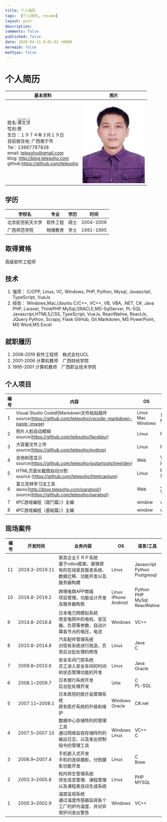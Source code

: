 ```yaml
---
title: 个人简历
tags:  [个人简历, resume]
layout: post
description: 
comments: false
published: false
date: 2020-04-11 9:02:01 +0900
mermaid: false
mathjax: false
---
```


# 个人简历

| 基本资料 |照片|
|---|:---:|
|姓名:<ruby>谭文洪<rp>(</rp><rt>たんぶんこう</rt><rp>)</rp></ruby><br>性別:男<BR> 生日：１９７４年３月１９日<BR>目前居住地: 广西南宁市<BR>Tel：13667787828<br>email: telesoho@gmail.com<br>blog: http://blog.telesoho.com<br>github:https://github.com/telesoho  |<img src="/assets/images/me.jpg" width="200" height="" />

## 学历
| 学校名  | 专业 | 学历 | 时间 |
|---|---|---|---|
|北京航空航天大学|软件工程|硕士|2004-2006|
|广西师范学院|物理教育|学士|1991-1995|

## 取得資格

高级软件工程师

## 技术
1. 强项：
C/CPP, Linux, VC, Windows, PHP, Python, Mysql, Javascript, TypeScript, VueJs
1. 经验：
Windows,Mac,Ubuntu
C/C++, VC++, VB, VBA, .NET, C#, Java
PHP, Laravel, ThinkPHP
MySql,ORACLE,MS-SqlServer, PL-SQL
Javascript,HTML5,CSS, TypeScript, VueJs, ReactNative, ReactJs, JQuery
Python, Scrapy, Flask
GitHub, Git
Markdown, MS PowerPoint, MS Word,MS Excel

## 就职履历

1. 2006-2019 软件工程师　株式会社UCL
1. 2001-2006 计算机教师　广西财经学院
1. 1995-2001 计算机教师　广西职业技术学院

## 个人项目

| 编号 | 内容 | OS | 开发语言 |
| --- |  --- |  --- |  --- |
| 1 | Visual Studio Code的Markdown文件粘贴插件<BR> source(https://github.com/telesoho/vscode-markdown-paste-image) | Linux<BR/>Mac<BR/>Windows | TypeScript<BR/>NodeJs |
| 2 | 照片人脸自动模糊<BR>source(https://github.com/telesoho/faceblur) | Linux | Python |
| 3 | 大容量文件上传<BR>source(https://github.com/telesoho/pydrop) | Linux | Python |
| 4 | 吉他和弦显示<BR>source(https://github.com/telesoho/guitartools/tree/dev) | Web | VueJs<BR/>javascript |
| 5 | HTML页面长截图自动分割<BR>source (https://github.com/telesoho/htmlcapture) | Linux | Python<BR/>Selenium |
| 6 | 富兰克林学习法工具<BR> demo(http://blog.telesoho.com/paratool/) source(https://github.com/telesoho/paratool) | Web | Javascript<BR/>VueJs |
| 7 | 《PC游戏编程（窥门篇）》主编<BR> | window | vc++ |
| 8 | 《PC游戏编程（基础篇）》主编<BR> | window | vc++ |

## 现场案件

| 编号 | 开发时间 | 业务内容 | OS | 语言/工具 |
| --- |  --- |  --- |  --- |  --- |
| 11 | 2019.3-2019.11 | 家具企业ＥＲＰ系统<BR>基于odoo框架，替换原有的在线家具贩卖系统、数据迁移、功能开发以及服务器构建 | Linux | Javascript<BR/>Python<BR/>Postgresql |
| 10 | 2016.8-2019.2 | 跨境电商APP商城<BR>项目管理，功能设计开发及服务器构筑 | Linux<BR/>iPhone<BR/>Android | Python<BR/>PHP<BR/>MySql<BR/>ReactNative |
| 9 | 2014.8-2016.8 | 日本电力网模拟系统<BR>改变电网中的电柱、变压器、负荷等参数、自动计算各节点的电压，电流 | Windows | VC++ |
| 8 | 2010.8-2014.8 | 汽车配件管理系统<BR>对现有系统进行改造，负责后台批处理的修改　| Linux | Java<BR/>C |
| 7 | 2009.8~2010.6 | 安全车间门禁系统<BR>员工进入安全车间的时间和状态管理功能的开发 | Linux | Java<BR/>Oracle |
| 6 | 2008.1~2009.7 | 日本银行系统开发<BR>后台批处理开发 | Unix | C<BR/>PL-SQL |
| 5 | 2007.11~2008.1 | 日本医院的医疗品管理系统<BR>原有医疗系统的升级和维护　| Windows<BR/>Oracle | C#.net |
| 4 | 2007.5~2007.10 | 数据中心存储阵列的管理工具<BR>通过网络监视存储阵列的输出日志，以及发出控制指令的管理工具| Windows<BR/>Linux | VC++<BR/>C |
| 3 | 2006.9~2007.4 | 手机嵌入式开发<BR>手机的连续摄影，分割摄影功能开发 | Linux | C<BR/>Brew |
| 2 | 2003.3~2005.8 | 校内师生管理系统<BR>师生信息管理、课程管理以及课程表自动生成系统 | Linux | PHP<BR/>MYSQL |
| 1 | 2000.3~2002.9 | 温度监视系统<BR>通过温度传感器监视各个工厂的炉内温度、并对异常炉问发出警告 | Windows | VC++ |
